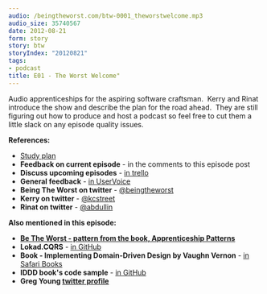 ```yaml
---
audio: /beingtheworst.com/btw-0001_theworstwelcome.mp3
audio_size: 35740567
date: 2012-08-21
form: story
story: btw
storyIndex: "20120821"
tags:
- podcast
title: E01 - The Worst Welcome"
---
```

<p>Audio apprenticeships for the aspiring software craftsman.  Kerry and Rinat introduce the show and describe the plan for the road ahead.  They are still figuring out how to produce and host a podcast so feel free to cut them a little slack on any episode quality issues.</p>

<p><strong>References:</strong></p>
<ul>
<li><a href="https://github.com/beingtheworst/btw-samples/blob/master/E001-introduction/study-plan.md">Study plan</a></li>
<li><strong>Feedback on current episode</strong> - in the comments to this episode post</li>
<li><strong>Discuss upcoming episodes</strong> - <a href="https://trello.com/b/iNrEUlkY">in trello</a></li>
<li><strong>General feedback</strong> - <a href="http://beingtheworst.uservoice.com/">in UserVoice</a></li>
<li><strong>Being The Worst on twitter</strong> - <a href="https://twitter.com/beingtheworst">@beingtheworst</a></li>
<li><strong>Kerry on twitter</strong> - <a href="https://twitter.com/kcstreet">@kcstreet</a></li>
<li><strong>Rinat on twitter</strong> - <a href="https://twitter.com/abdullin">@abdullin</a></li>
</ul>
<p><strong>Also mentioned in this episode:</strong></p>
<ul>
<li><strong><a href="http://ofps.oreilly.com/titles/9780596518387/accurate_self_assessment.html">Be The Worst - pattern from the book, Apprenticeship Patterns</a></strong></li>
<li><strong>Lokad.CQRS</strong> - <a href="http://lokad.github.com/lokad-cqrs/">in GitHub</a></li>
<li><strong>Book - Implementing Domain-Driven Design by Vaughn Vernon</strong> - <a href="http://my.safaribooksonline.com/9780133039900">in Safari Books</a></li>
<li><strong>IDDD book's code sample</strong> - <a href="https://github.com/Lokad/lokad-iddd-sample">in GitHub</a></li>
<li><strong>Greg Young <a href="https://twitter.com/gregyoung">twitter profile</a></strong></li>
</ul>
